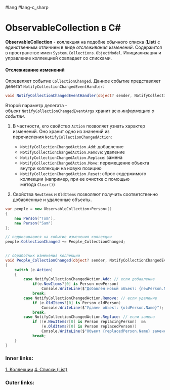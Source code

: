 #lang #lang-c_sharp 

# ObservableCollection в C#

**ObservableCollection** - коллекция на подобие обычного списка (**List**) с единственным отличием в виде *отслеживания изменений*.
Содержится в пространстве имен `System.Collections.ObjectModel`.
Инициализация и управление коллекцией совпадает со списками.

#### Отслеживание изменений

Определяет событие `CollectionChanged`. 
Данное событие представляет делегат `NotifyCollectionChangedEventHandler`:

```csharp
void NotifyCollectionChangedEventHandler(object? sender, NotifyCollectionChangedEventArgs e);
```

Второй параметр делегата - объект `NotifyCollectionChangedEventArgs` хранит всю *информацию о событии*. 
1. В частности, его свойство `Action` позволяет узнать характер изменений. Оно хранит одно из значений из перечисления `NotifyCollectionChangedAction`:
	- `NotifyCollectionChangedAction.Add`: добавление
	- `NotifyCollectionChangedAction.Remove`: удаление
	- `NotifyCollectionChangedAction.Replace`: замена
	- `NotifyCollectionChangedAction.Move`: перемещение объекта внутри коллекции на новую позицию
	- `NotifyCollectionChangedAction.Reset`: сброс содержимого коллекции (например, при ее очистке с помощью метода `Clear()`)

2. Свойства `NewItems` и `OldItems` позволяют получить соответственно добавленные и удаленные объекты.

```csharp
var people = new ObservableCollection<Person>() 
{ 
    new Person("Tom"), 
    new Person("Sam") 
};

// подписываемся на событие изменения коллекции
people.CollectionChanged += People_CollectionChanged;
 

// обработчик изменения коллекции
void People_CollectionChanged(object? sender, NotifyCollectionChangedEventArgs e)
{
    switch (e.Action)
    {
        case NotifyCollectionChangedAction.Add: // если добавление
            if(e.NewItems?[0] is Person newPerson)
                Console.WriteLine($"Добавлен новый объект: {newPerson.Name}");
            break;
        case NotifyCollectionChangedAction.Remove: // если удаление
            if (e.OldItems?[0] is Person oldPerson)
                Console.WriteLine($"Удален объект: {oldPerson.Name}");
            break;
        case NotifyCollectionChangedAction.Replace: // если замена
            if ((e.NewItems?[0] is Person replacingPerson)  && 
                (e.OldItems?[0] is Person replacedPerson))
                Console.WriteLine($"Объект {replacedPerson.Name} заменен объектом {replacingPerson.Name}");
            break;
    }
}
```

### Inner links:
[1. Коллекции](1.%20Languages/C-sharp/0.%20Введение/3.%20Коллекции/1.%20Коллекции.md)
[4. Списки (List)](1.%20Languages/C-sharp/0.%20Введение/3.%20Коллекции/4.%20Списки%20(List).md)

### Outer links:



